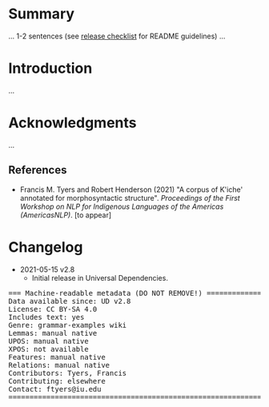 # Summary

... 1-2 sentences (see [release checklist](http://universaldependencies.org/release_checklist.html#the-readme-file) for README guidelines) ...


# Introduction

...


# Acknowledgments

...

## References

* Francis M. Tyers and Robert Henderson (2021) "A corpus of K'iche' annotated for morphosyntactic structure". *Proceedings of the First Workshop on NLP for Indigenous Languages of the Americas (AmericasNLP)*. [to appear]


# Changelog

* 2021-05-15 v2.8
  * Initial release in Universal Dependencies.


<pre>
=== Machine-readable metadata (DO NOT REMOVE!) ================================
Data available since: UD v2.8
License: CC BY-SA 4.0
Includes text: yes
Genre: grammar-examples wiki
Lemmas: manual native
UPOS: manual native
XPOS: not available
Features: manual native
Relations: manual native
Contributors: Tyers, Francis
Contributing: elsewhere
Contact: ftyers@iu.edu
===============================================================================
</pre>
